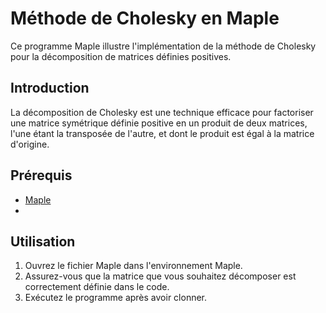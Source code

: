 # Méthode de Cholesky en Maple 

Ce programme Maple illustre l'implémentation de la méthode de Cholesky pour la décomposition de matrices définies positives.

## Introduction

La décomposition de Cholesky est une technique efficace pour factoriser une matrice symétrique définie positive en un produit de deux matrices, l'une étant la transposée de l'autre, et dont le produit est égal à la matrice d'origine.

## Prérequis

- [Maple](https://www.maplesoft.com/)
- 
## Utilisation

1. Ouvrez le fichier Maple dans l'environnement Maple.
2. Assurez-vous que la matrice que vous souhaitez décomposer est correctement définie dans le code.
3. Exécutez le programme après avoir clonner.

   


